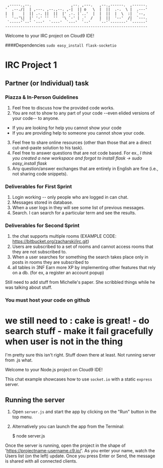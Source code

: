 
     ,-----.,--.                  ,--. ,---.   ,--.,------.  ,------.
    '  .--./|  | ,---. ,--.,--. ,-|  || o   \  |  ||  .-.  \ |  .---'
    |  |    |  || .-. ||  ||  |' .-. |`..'  |  |  ||  |  \  :|  `--, 
    '  '--'\|  |' '-' ''  ''  '\ `-' | .'  /   |  ||  '--'  /|  `---.
     `-----'`--' `---'  `----'  `---'  `--'    `--'`-------' `------'
    ----------------------------------------------------------------- 


Welcome to your IRC project on Cloud9 IDE!

####Dependencies
`sudo easy_install flask-socketio`

# IRC Project 1

## Partner (or Individual) task

### Piazza & In-Person Guidelines
1. Feel free to discuss how the provided code works.
2. You are not to show to any part of your code --even elided versions of your code-- to anyone.
  * If you are looking for help you cannot show your code
  * If you are providing help to someone you cannot show your code.
3. Feel free to share online resources (other than those that are a direct cut-and-paste solution to his task).
4. Feel free to answer questions that are not code based. For ex., *I think you created a new workspace and forgot to install flask -> sudo easy_install flask*
5. Any question/answer exchanges that are entirely in English are fine (i.e., not sharing code snippets).


### Deliverables for First Sprint
1. Login working -- only people who are logged in can chat.
2. Messages stored in database. 
3. When a user logs in they will see some list of previous messages. 
4. Search. I can search for a particular term and see the results.

### Deliverables for Second Sprint
1. the chat supports multiple rooms (EXAMPLE CODE: https://bitbucket.org/zacharski/irc.git)
2. Users are subscribed to a set of rooms and cannot access rooms that they are not subscribed to.
3. When a user searches for something the search takes place only in posts in rooms they are subscribed to
4. all tables in 3NF
Earn more XP by implementing other features that rely on a db. (for ex, a register an account popup)

Still need to add stuff from Michelle's paper. She scribbled things while he was talking about stuff.
 
### You must host your code on github


we still need to :
    cake is great!
    - do search stuff
    - make it fail gracefully when user is not in the thing
=======
I'm pretty sure this isn't right. Stuff down there at least. Not running server from .js what.

Welcome to your Node.js project on Cloud9 IDE!

This chat example showcases how to use `socket.io` with a static `express` server.

## Running the server

1) Open `server.js` and start the app by clicking on the "Run" button in the top menu.

2) Alternatively you can launch the app from the Terminal:

    $ node server.js

Once the server is running, open the project in the shape of 'https://projectname-username.c9.io/'. As you enter your name, watch the Users list (on the left) update. Once you press Enter or Send, the message is shared with all connected clients.
